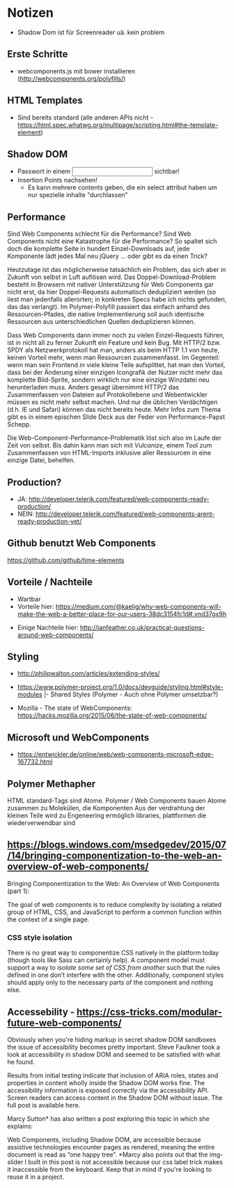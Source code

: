 # Notizen
- Shadow Dom ist für Screenreader uä. kein problem

## Erste Schritte

- webcomponents.js mit bower installieren (http://webcomponents.org/polyfills/)


## HTML Templates
- Sind bereits standard (alle anderen APIs nicht - https://html.spec.whatwg.org/multipage/scripting.html#the-template-element)

## Shadow DOM

- Passwort in einem <input type="password"> sichtbar!
- Insertion Points nachsehen!
   - Es kann mehrere contents geben, die ein select attribut haben um nur spezielle inhalte "durchlassen"


## Performance

Sind Web Components schlecht für die Performance?
Sind Web Components nicht eine Katastrophe für die Performance? So spaltet sich doch die komplette Seite in hundert Einzel-Downloads auf, jede Komponente lädt jedes Mal neu jQuery … oder gibt es da einen Trick?

Heutzutage ist das möglicherweise tatsächlich ein Problem, das sich aber in Zukunft von selbst in Luft auflösen wird. Das Doppel-Download-Problem besteht in Browsern mit nativer Unterstützung für Web Components gar nicht erst, da hier Doppel-Requests automatisch dedupliziert werden (so liest man jedenfalls allerorten; in konkreten Specs habe ich nichts gefunden, das das verlangt). Im Polymer-Polyfill passiert das einfach anhand des Ressourcen-Pfades, die native Implementierung soll auch identische Ressourcen aus unterschiedlichen Quellen deduplizieren können.

Dass Web Components dann immer noch zu vielen Einzel-Requests führen, ist in nicht all zu ferner Zukunft ein Feature und kein Bug. Mit HTTP/2 bzw. SPDY als Netzwerkprotokoll hat man, anders als beim HTTP 1.1 von heute, keinen Vorteil mehr, wenn man Ressourcen zusammenfasst. Im Gegenteil: wenn man sein Frontend in viele kleine Teile aufsplittet, hat man den Vorteil, dass bei der Änderung einer einzigen Icongrafik der Nutzer nicht mehr das komplette Bild-Sprite, sondern wirklich nur eine einzige Winzdatei neu herunterladen muss. Anders gesagt übernimmt HTTP/2 das Zusammenfassen von Dateien auf Protokollebene und Webentwickler müssen es nicht mehr selbst machen. Und nur die üblichen Verdächtigen (d.h. IE und Safari) können das nicht bereits heute. Mehr Infos zum Thema gibt es in einem epischen Slide Deck aus der Feder von Performance-Papst Schepp.

Die Web-Component-Performance-Problematik löst sich also im Laufe der Zeit von selbst. Bis dahin kann man sich mit *Vulcanize*, einem Tool zum Zusammenfassen von HTML-Imports inklusive aller Ressourcen in eine einzige Datei, behelfen.


## Production?
- JA: http://developer.telerik.com/featured/web-components-ready-production/
- NEIN: http://developer.telerik.com/featured/web-components-arent-ready-production-yet/


## Github benutzt Web Components
https://github.com/github/time-elements


## Vorteile / Nachteile
+ Wartbar
+ Vorteile hier: https://medium.com/@kaelig/why-web-components-will-make-the-web-a-better-place-for-our-users-38dc3154fc1d#.vnd37gx9h
- Einige Nachteile hier: http://ianfeather.co.uk/practical-questions-around-web-components/


## Styling
- http://philipwalton.com/articles/extending-styles/
- https://www.polymer-project.org/1.0/docs/devguide/styling.html#style-modules
  |- Shared Styles (Polymer - Auch ohne Polymer umsetzbar?)


- Mozilla - The state of WebComponents: https://hacks.mozilla.org/2015/06/the-state-of-web-components/


## Microsoft und WebComponents
- https://entwickler.de/online/web/web-components-microsoft-edge-167732.html


## Polymer Methapher
HTML standard-Tags sind Atome. Polymer / Web Components bauen Atome zusammen zu Molekülen, die Komponenten
Aus der verdrahtung der kleinen Teile wird zu Engeneering
ermöglich libraries, plattformen die wiederverwendbar sind


## https://blogs.windows.com/msedgedev/2015/07/14/bringing-componentization-to-the-web-an-overview-of-web-components/
Bringing Componentization to the Web: An Overview of Web Components (part 1):

The goal of web components is to reduce complexity by isolating a related group of HTML, CSS, and JavaScript to perform a common function within the context of a single page.

### CSS style isolation
There is no great way to componentize CSS natively in the platform today (though tools like Sass can certainly help). A component model must support a way to *isolate some set of CSS from another* such that the rules defined in one don’t interfere with the other. Additionally, component styles should apply only to the necessary parts of the component and nothing else.

## Accessebility - https://css-tricks.com/modular-future-web-components/
Obviously when you're hiding markup in secret shadow DOM sandboxes the issue of accessibility becomes pretty important. Steve Faulkner took a look at accessibility in shadow DOM and seemed to be satisfied with what he found.

Results from initial testing indicate that inclusion of ARIA roles, states and properties in content wholly inside the Shadow DOM works fine. The accessibility information is exposed correctly via the accessibility API. Screen readers can access content in the Shadow DOM without issue.
The full post is available here.

Marcy Sutton* has also written a post exploring this topic in which she explains:

Web Components, including Shadow DOM, are accessible because assistive technologies encounter pages as rendered, meaning the entire document is read as “one happy tree”.
*Marcy also points out that the img-slider I built in this post is not accessible because our css label trick makes it inaccessible from the keyboard. Keep that in mind if you're looking to reuse it in a project.
